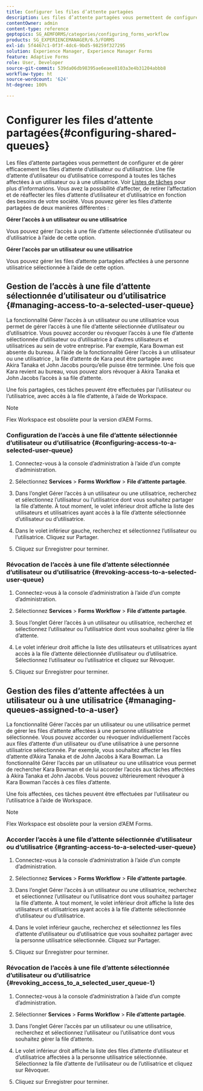 ```yaml
---
title: Configurer les files d’attente partagées
description: Les files d’attente partagées vous permettent de configurer et de gérer efficacement les files d’attente d’utilisateur ou d’utilisatrice. Découvrez comment configurer des files d’attente partagées.
contentOwner: admin
content-type: reference
geptopics: SG_AEMFORMS/categories/configuring_forms_workflow
products: SG_EXPERIENCEMANAGER/6.5/FORMS
exl-id: 5f4467c1-0f3f-4dc6-9bd5-98259f327295
solution: Experience Manager, Experience Manager Forms
feature: Adaptive Forms
role: User, Developer
source-git-commit: 539da06db98395ae6eaee8103a3e4b31204abbb8
workflow-type: ht
source-wordcount: '624'
ht-degree: 100%

---
```


# Configurer les files d’attente partagées{#configuring-shared-queues}

Les files d’attente partagées vous permettent de configurer et de gérer efficacement les files d’attente d’utilisateur ou d’utilisatrice. Une file d’attente d’utilisateur ou d’utilisatrice correspond à toutes les tâches affectées à un utilisateur ou à une utilisatrice. Voir [Listes de tâches](https://help.adobe.com/fr_FR/livecycle/11.0/WorkspaceHelp/WS92d06802c76abadb-2b6ab502126beb6ba2f-7ffc.2.html) pour plus d’informations. Vous avez la possibilité d’affecter, de retirer l’affectation et de réaffecter les files d’attente d’utilisateur et d’utilisatrice en fonction des besoins de votre société. Vous pouvez gérer les files d’attente partagées de deux manières différentes :

**Gérer l’accès à un utilisateur ou une utilisatrice**

Vous pouvez gérer l’accès à une file d’attente sélectionnée d’utilisateur ou d’utilisatrice à l’aide de cette option.

**Gérer l’accès par un utilisateur ou une utilisatrice**

Vous pouvez gérer les files d’attente partagées affectées à une personne utilisatrice sélectionnée à l’aide de cette option.

## Gestion de l’accès à une file d’attente sélectionnée d’utilisateur ou d’utilisatrice {#managing-access-to-a-selected-user-queue}

La fonctionnalité Gérer l’accès à un utilisateur ou une utilisatrice vous permet de gérer l’accès à une file d’attente sélectionnée d’utilisateur ou d’utilisatrice. Vous pouvez accorder ou révoquer l’accès à une file d’attente sélectionnée d’utilisateur ou d’utilisatrice à d’autres utilisateurs et utilisatrices au sein de votre entreprise. Par exemple, Kara Bowman est absente du bureau. À l’aide de la fonctionnalité Gérer l’accès à un utilisateur ou une utilisatrice , la file d’attente de Kara peut être partagée avec Akira Tanaka et John Jacobs pourqu’elle puisse être terminée. Une fois que Kara revient au bureau, vous pouvez alors révoquer à Akira Tanaka et John Jacobs l’accès à sa file d’attente.

Une fois partagées, ces tâches peuvent être effectuées par l’utilisateur ou l’utilisatrice, avec accès à la file d’attente, à l’aide de Workspace.

>[!NOTE]
>
>Flex Workspace est obsolète pour la version d’AEM Forms.

### Configuration de l’accès à une file d’attente sélectionnée d’utilisateur ou d’utilisatrice {#configuring-access-to-a-selected-user-queue}

1. Connectez-vous à la console d’administration à l’aide d’un compte d’administration.
1. Sélectionnez **Services** > **Forms Workflow** > **File d’attente partagée**.

1. Dans l’onglet Gérer l’accès à un utilisateur ou une utilisatrice, recherchez et sélectionnez l’utilisateur ou l’utilisatrice dont vous souhaitez partager la file d’attente. À tout moment, le volet inférieur droit affiche la liste des utilisateurs et utilisatrices ayant accès à la file d’attente sélectionnée d’utilisateur ou d’utilisatrice.
1. Dans le volet inférieur gauche, recherchez et sélectionnez l’utilisateur ou l’utilisatrice. Cliquez sur Partager.
1. Cliquez sur Enregistrer pour terminer.

### Révocation de l’accès à une file d’attente sélectionnée d’utilisateur ou d’utilisatrice {#revoking-access-to-a-selected-user-queue}

1. Connectez-vous à la console d’administration à l’aide d’un compte d’administration.
1. Sélectionnez **Services** > **Forms Workflow** > **File d’attente partagée**.

1. Sous l’onglet Gérer l’accès à un utilisateur ou utilisatrice, recherchez et sélectionnez l’utilisateur ou l’utilisatrice dont vous souhaitez gérer la file d’attente.
1. Le volet inférieur droit affiche la liste des utilisateurs et utilisatrices ayant accès à la file d’attente délectionnée d’utilisateur ou d’utilisatrice. Sélectionnez l’utilisateur ou l’utilisatrice et cliquez sur Révoquer.
1. Cliquez sur Enregistrer pour terminer.

## Gestion des files d’attente affectées à un utilisateur ou à une utilisatrice {#managing-queues-assigned-to-a-user}

La fonctionnalité Gérer l’accès par un utilisateur ou une utilisatrice permet de gérer les files d’attente affectées à une personne utilisatrice sélectionnée. Vous pouvez accorder ou révoquer individuellement l’accès aux files d’attente d’un utilisateur ou d’une utilisatrice à une personne utilisatrice sélectionnée. Par exemple, vous souhaitez affecter les files d’attente d’Akira Tanaka et de John Jacobs à Kara Bowman. La fonctionnalité Gérer l’accès par un utilisateur ou une utilisatrice vous permet de rechercher Kara Bowman et de lui accorder l’accès aux tâches affectées à Akira Tanaka et John Jacobs. Vous pouvez ultérieurement révoquer à Kara Bowman l’accès à ces files d’attente.

Une fois affectées, ces tâches peuvent être effectuées par l’utilisateur ou l’utilisatrice à l’aide de Workspace.

>[!NOTE]
>
>Flex Workspace est obsolète pour la version d’AEM Forms.

### Accorder l’accès à une file d’attente sélectionnée d’utilisateur ou d’utilisatrice {#granting-access-to-a-selected-user-queue}

1. Connectez-vous à la console d’administration à l’aide d’un compte d’administration.
1. Sélectionnez **Services** > **Forms Workflow** > **File d’attente partagée**.

1. Dans l’onglet Gérer l’accès à un utilisateur ou une utilisatrice, recherchez et sélectionnez l’utilisateur ou l’utilisatrice dont vous souhaitez partager la file d’attente. À tout moment, le volet inférieur droit affiche la liste des utilisateurs et utilisatrices ayant accès à la file d’attente sélectionnée d’utilisateur ou d’utilisatrice.
1. Dans le volet inférieur gauche, recherchez et sélectionnez les files d’attente d’utilisateur ou d’utilisatrice que vous souhaitez partager avec la personne utilisatrice sélectionnée. Cliquez sur Partager.
1. Cliquez sur Enregistrer pour terminer.

### Révocation de l’accès à une file d’attente sélectionnée d’utilisateur ou d’utilisatrice {#revoking_access_to_a_selected_user_queue-1}

1. Connectez-vous à la console d’administration à l’aide d’un compte d’administration.
1. Sélectionner **Services** > **Forms Workflow** > **File d’attente partagée**.

1. Dans l’onglet Gérer l’accès par un utilisateur ou une utilisatrice, recherchez et sélectionnez l’utilisateur ou l’utilisatrice dont vous souhaitez gérer la file d’attente.
1. Le volet inférieur droit affiche la liste des files d’attente d’utilisateur et d’utilisatrice affectées à la personne utilisatrice sélectionnée. Sélectionnez la file d’attente de l’utilisateur ou de l’utilisatrice et cliquez sur Révoquer.
1. Cliquez sur Enregistrer pour terminer.
